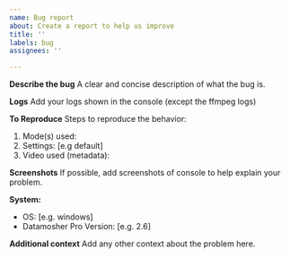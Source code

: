 ```yaml
---
name: Bug report
about: Create a report to help us improve
title: ''
labels: bug
assignees: ''

---
```


**Describe the bug**
A clear and concise description of what the bug is.

**Logs**
Add your logs shown in the console (except the ffmpeg logs)

**To Reproduce**
Steps to reproduce the behavior:
1. Mode(s) used: 
2. Settings: [e.g default]
3. Video used (metadata): 

**Screenshots**
If possible, add screenshots of console to help explain your problem.

**System:**
 - OS: [e.g. windows]
 - Datamosher Pro Version: [e.g. 2.6]

**Additional context**
Add any other context about the problem here.

